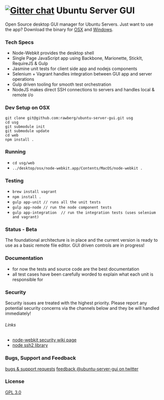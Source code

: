 [![Gitter chat](https://badges.gitter.im/rawberg/ubuntu-server-gui.png)](https://gitter.im/rawberg/ubuntu-server-gui)
Ubuntu Server GUI
=================

Open Source desktop GUI manager for Ubuntu Servers. Just want to use the app? Download the binary for [OSX](http://ubuntuservergui.com/dl/Ubuntu-Server-GUI_osx085.dmg) and [Windows](http://ubuntuservergui.com/dl/Ubuntu-Server-GUI_win085.zip).

### Tech Specs
- Node-Webkit provides the desktop shell
- Single Page JavaScript app using Backbone, Marionette, StickIt, RequireJS & Gulp
- Jasmine unit tests for client side app and nodejs components
- Selenium + Vagrant handles integration between GUI app and server operations
- Gulp driven tooling for smooth test orchestration
- NodeJS makes direct SSH connections to servers and handles local & remote i/o

### Dev Setup on OSX
```
git clone git@github.com:rawberg/ubuntu-server-gui.git usg
cd usg  
git submodule init  
git submodule update
cd web
npm install .
```

### Running
- ```cd usg/web```
- ```../desktop/osx/node-webkit.app/Contents/MacOS/node-webkit .```

### Testing
- ```brew install vagrant```
- ```npm install .```
- ```gulp app-unit // runs all the unit tests```
- ```gulp app-node // run the node component tests```
- ```gulp app-integration  // run the integration tests (uses selenium and vagrant)```

### Status - Beta
The foundational architecture is in place and the current version is ready to use as a basic remote file editor. GUI driven controls are in progress!

### Documentation
- for now the tests and source code are the best documentation
- all test cases have been carefully worded to explain what each unit is responsible for

### Security
Security issues are treated with the highest priority. Please report any potential security concerns via the channels below and they be will handled immediately!

###### Links
* [node-webkit security wiki page](https://github.com/rogerwang/node-webkit/wiki/Security) 
* [node ssh2 library](https://github.com/mscdex/ssh2) 

### Bugs, Support and Feedback
 [bugs & support requests](https://github.com/rawberg/ubuntu-server-gui/issues)
[feedback @ubuntu-server-gui on twitter](https://twitter.com/ubuntuservergui)

### License
[GPL 3.0](http://opensource.org/licenses/GPL-3.0)
